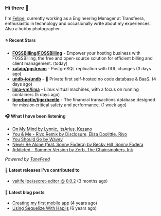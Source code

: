 ### Hi there 👋

I'm [Felipe](https://felipevm.com), currently working as a Engineering Manager at Transfeera, enthusiastic in technology and occasionally write about my experiences. Also a hobby photographer.

#### ⭐ Recent Stars
- **[FOSSBilling/FOSSBilling](https://github.com/FOSSBilling/FOSSBilling)** - Empower your hosting business with FOSSBilling, the free and open-source solution for efficient billing and client management. (today)
- **[xataio/pgstream](https://github.com/xataio/pgstream)** - PostgreSQL replication with DDL changes (3 days ago)
- **[undb-io/undb](https://github.com/undb-io/undb)** - 🚀 Private first self-hosted no code database &amp; BaaS. (4 days ago)
- **[lima-vm/lima](https://github.com/lima-vm/lima)** - Linux virtual machines, with a focus on running containers (5 days ago)
- **[tigerbeetle/tigerbeetle](https://github.com/tigerbeetle/tigerbeetle)** - The financial transactions database designed for mission critical safety and performance. (1 week ago)

#### 🎧 What I have been listening
- [On My Mind by Lynnic, ItsArius, Kezano](https://open.spotify.com/track/55Qwa5Sfzx4ab7Q2MBhgas)
- [You &amp; Me - Rivo Remix by Disclosure, Eliza Doolittle, Rivo](https://open.spotify.com/track/0xoYZ45fgTfyQYREZPN7Sa)
- [You Should Go by Wavey](https://open.spotify.com/track/599h2dSNYPXwpEqEtYXnvl)
- [Never Be Alone (feat. Sonny Fodera) by Becky Hill, Sonny Fodera](https://open.spotify.com/track/3pFe9dLAwfnwKt8gM6mqki)
- [Addicted - Summer Version by Zerb, The Chainsmokers, Ink](https://open.spotify.com/track/2dXOVcJm5pHTegEifpiEt1)

_Powered by [TuneFeed](https://tunefeed.app?ref=valtlfelipe-gh-profile)_ 

#### 🚀 Latest releases I've contributed to


- [valtlfelipe/secret-editor @ 0.0.2](https://github.com/valtlfelipe/secret-editor/releases/tag/0.0.2) (3 months ago)

#### 📄 Latest blog posts
- [Creating my first mobile app](https://felipevm.com/posts/creating-my-first-mobile-app/) (4 years ago)
- [Using Sequelize With Hapijs](https://felipevm.com/posts/using-sequelize-with-hapijs/) (6 years ago)
